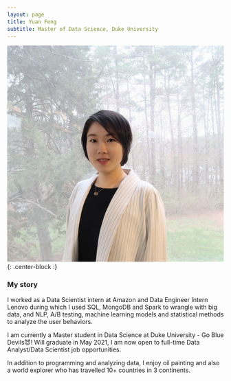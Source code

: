 ```yaml
---
layout: page
title: Yuan Feng
subtitle: Master of Data Science, Duke University
---
```


![Yuan](https://raw.githubusercontent.com/yuanfeng2/yuanfeng2.github.io/master/assets/img/600.jpg){: .center-block :}

### My story

I worked as a Data Scientist intern at Amazon and Data Engineer Intern Lenovo during which I used SQL, MongoDB and Spark to wrangle with big data, and NLP, A/B testing, machine learning models and statistical methods to analyze the user behaviors.

I am currently a Master student in Data Science at Duke University - Go Blue Devils😈! Will graduate in May 2021, I am now open to full-time Data Analyst/Data Scientist job opportunities.

In addition to programming and analyzing data, I enjoy oil painting and also a world explorer who has travelled 10+ countries in 3 continents.
